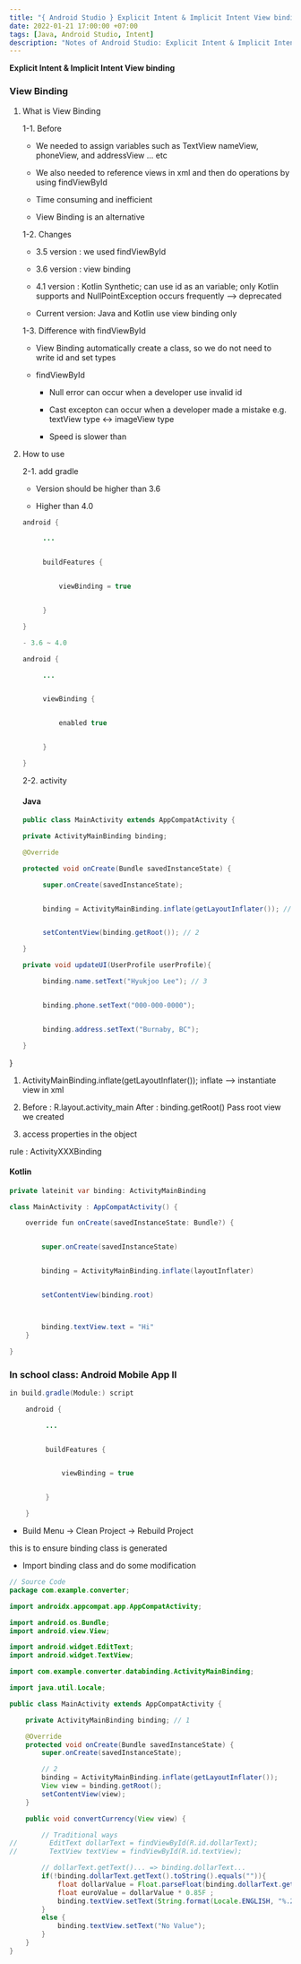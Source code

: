 ```yaml
---
title: "{ Android Studio } Explicit Intent & Implicit Intent View binding"
date: 2022-01-21 17:00:00 +07:00
tags: [Java, Android Studio, Intent]
description: "Notes of Android Studio: Explicit Intent & Implicit Intent View binding"
---
```


**Explicit Intent & Implicit Intent View binding**

### View Binding

1.  What is View Binding

    1-1. Before

    - We needed to assign variables such as TextView nameView, phoneView, and addressView ... etc

    - We also needed to reference views in xml and then do operations by using findViewById

    - Time consuming and inefficient

    - View Binding is an alternative

    1-2. Changes

    - 3.5 version : we used findViewById

    - 3.6 version : view binding

    - 4.1 version : Kotlin Synthetic; can use id as an variable; only Kotlin supports and NullPointException occurs frequently --> deprecated

    - Current version: Java and Kotlin use view binding only

    1-3. Difference with findViewById

    - View Binding automatically create a class, so we do not need to write id and set types

    - findViewById

      - Null error can occur when a developer use invalid id

      - Cast excepton can occur when a developer made a mistake e.g. textView type <-> imageView type

      - Speed is slower than

2.  How to use

    2-1. add gradle

    - Version should be higher than 3.6

    - Higher than 4.0

    ```java
    android {

         ...


         buildFeatures {


             viewBinding = true


         }

    }

    - 3.6 ~ 4.0

    android {

         ...


         viewBinding {


             enabled true


         }

    }
    ```

    2-2. activity

    #### Java

    ```java
    public class MainActivity extends AppCompatActivity {

    private ActivityMainBinding binding;

    @Override

    protected void onCreate(Bundle savedInstanceState) {

         super.onCreate(savedInstanceState);


         binding = ActivityMainBinding.inflate(getLayoutInflater()); // 1


         setContentView(binding.getRoot()); // 2

    }

    private void updateUI(UserProfile userProfile){

         binding.name.setText("Hyukjoo Lee"); // 3


         binding.phone.setText("000-000-0000");


         binding.address.setText("Burnaby, BC");

    }
    ```

}

1. ActivityMainBinding.inflate(getLayoutInflater());
   inflate --> instantiate view in xml

2. Before : R.layout.activity_main
   After : binding.getRoot()
   Pass root view we created

3. access properties in the object

rule : ActivityXXXBinding

#### Kotlin

```java
private lateinit var binding: ActivityMainBinding

class MainActivity : AppCompatActivity() {

    override fun onCreate(savedInstanceState: Bundle?) {


        super.onCreate(savedInstanceState)


        binding = ActivityMainBinding.inflate(layoutInflater)


        setContentView(binding.root)



        binding.textView.text = "Hi"
    }

}
```

### In school class: Android Mobile App II

```java
in build.gradle(Module:) script

    android {

         ...


         buildFeatures {


             viewBinding = true


         }

    }
```

- Build Menu -> Clean Project -> Rebuild Project

this is to ensure binding class is generated

- Import binding class and do some modification

```java
// Source Code
package com.example.converter;

import androidx.appcompat.app.AppCompatActivity;

import android.os.Bundle;
import android.view.View;

import android.widget.EditText;
import android.widget.TextView;

import com.example.converter.databinding.ActivityMainBinding;

import java.util.Locale;

public class MainActivity extends AppCompatActivity {

    private ActivityMainBinding binding; // 1

    @Override
    protected void onCreate(Bundle savedInstanceState) {
        super.onCreate(savedInstanceState);

        // 2
        binding = ActivityMainBinding.inflate(getLayoutInflater());
        View view = binding.getRoot();
        setContentView(view);
    }

    public void convertCurrency(View view) {

        // Traditional ways
//        EditText dollarText = findViewById(R.id.dollarText);
//        TextView textView = findViewById(R.id.textView);

        // dollarText.getText()... => binding.dollarText...
        if(!binding.dollarText.getText().toString().equals("")){
            float dollarValue = Float.parseFloat(binding.dollarText.getText().toString());
            float euroValue = dollarValue * 0.85F ;
            binding.textView.setText(String.format(Locale.ENGLISH, "%.2f", euroValue));
        }
        else {
            binding.textView.setText("No Value");
        }
    }
}
```
